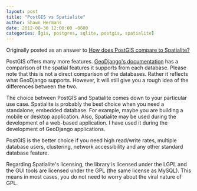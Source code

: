 ```yaml
---
layout: post
title: "PostGIS vs Spatialite"
author: Shawn Hermans
date: 2012-08-30 12:00:00 -0600
categories: [gis, postgres, sqlite, postgis, spatialite]
---
```

Originally posted as an answer to [How does PostGIS compare to Spatialite?](https://www.quora.com/How-does-PostGIS-compare-to-Spatialite/answer/Shawn-Hermans?srid=hLq3)

PostGIS offers many more features. [GeoDjango's documentation](https://docs.djangoproject.com/en/dev/ref/contrib/gis/db-api/#compatibility-tables) has a comparison of the spatial features it supports from each database.  Please note that this is not a direct comparison of the databases. Rather it reflects what GeoDjango supports.  However, it will still give you a rough idea of the differences between the two.

The choice between PostGIS and Spatialite comes down to your particular use case.  Spatialite is probably the best choice when you need a standalone, embedded database.  For example, maybe you are building a mobile or desktop application.  Also, Spatialite may be used during the development of a web-based application. I have used it during the development of GeoDjango applications.  

PostGIS is the better choice if you need high read/write rates, multiple database users, clustering, network accessibility and any other standard database feature.  

Regarding Spatialite's licensing, the library is licensed under the LGPL and the GUI tools are licensed under the GPL (the same license as MySQL).   This means in most cases, you do not need to worry about the viral nature of GPL.
